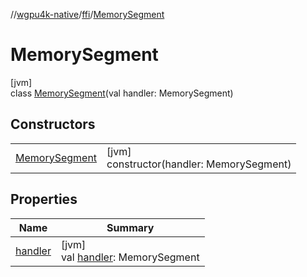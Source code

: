 //[wgpu4k-native](../../../index.md)/[ffi](../index.md)/[MemorySegment](index.md)

# MemorySegment

[jvm]\
class [MemorySegment](index.md)(val handler: MemorySegment)

## Constructors

| | |
|---|---|
| [MemorySegment](-memory-segment.md) | [jvm]<br>constructor(handler: MemorySegment) |

## Properties

| Name | Summary |
|---|---|
| [handler](handler.md) | [jvm]<br>val [handler](handler.md): MemorySegment |
